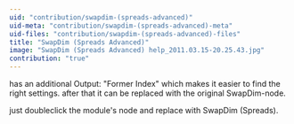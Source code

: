 ```yaml
---
uid: "contribution/swapdim-(spreads-advanced)"
uid-meta: "contribution/swapdim-(spreads-advanced)-meta"
uid-files: "contribution/swapdim-(spreads-advanced)-files"
title: "SwapDim (Spreads Advanced)"
image: "SwapDim (Spreads Advanced) help_2011.03.15-20.25.43.jpg"
contribution: "true"
---
```


has an additional Output: "Former Index" which makes it easier to find the right settings.
after that it can be replaced with the original SwapDim-node.

just doubleclick the module's node and replace with SwapDim (Spreads).